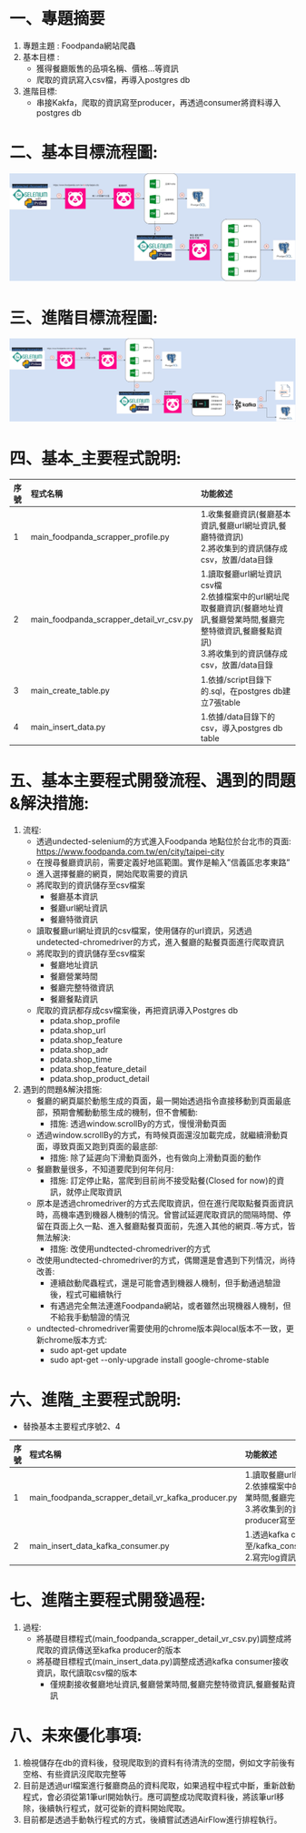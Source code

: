 # 一、專題摘要
1. 專題主題 : Foodpanda網站爬蟲
2. 基本目標 :
   *  獲得餐廳販售的品項名稱、價格…等資訊
   *  爬取的資訊寫入csv檔，再導入postgres db
3. 進階目標:
   * 串接Kakfa，爬取的資訊寫至producer，再透過consumer將資料導入postgres db
# 二、基本目標流程圖:
![link](https://github.com/jack110114201/foodpanda_webscrap/blob/6afd0d1cb0afbc36e153665e94657c638801ec73/upload_image/%E5%9F%BA%E6%9C%AC%E7%9B%AE%E6%A8%99_%E6%B5%81%E7%A8%8B%E5%9C%96.jpg)
# 三、進階目標流程圖:
![link](https://github.com/jack110114201/foodpanda_webscrap/blob/4a53e28adb6391cb77f92fd8b05007179fed9655/upload_image/%E9%80%B2%E9%9A%8E%E7%9B%AE%E6%A8%99_%E6%B5%81%E7%A8%8B%E5%9C%96.drawio.png)
# 四、基本_主要程式說明:
序號|程式名稱|功能敘述
|:---|:----|:----|
1|main_foodpanda_scrapper_profile.py|1.收集餐廳資訊(餐廳基本資訊,餐廳url網址資訊,餐廳特徵資訊)<br>2.將收集到的資訊儲存成csv，放置/data目錄
2|main_foodpanda_scrapper_detail_vr_csv.py|1.讀取餐廳url網址資訊csv檔<br>2.依據檔案中的url網址爬取餐廳資訊(餐廳地址資訊,餐廳營業時間,餐廳完整特徵資訊,餐廳餐點資訊)<br>3.將收集到的資訊儲存成csv，放置/data目錄
3|main_create_table.py|1.依據/script目錄下的.sql，在postgres db建立7張table
4|main_insert_data.py|1.依據/data目錄下的csv，導入postgres db table
# 五、基本主要程式開發流程、遇到的問題&解決措施:
1. 流程:
   * 透過undected-selenium的方式進入Foodpanda 地點位於台北市的頁面: https://www.foodpanda.com.tw/en/city/taipei-city
   * 在搜尋餐廳資訊前，需要定義好地區範圍。實作是輸入”信義區忠孝東路”
   * 進入選擇餐廳的網頁，開始爬取需要的資訊
   * 將爬取到的資訊儲存至csv檔案
     - 餐廳基本資訊
     - 餐廳url網址資訊
     - 餐廳特徵資訊
   * 讀取餐廳url網址資訊的csv檔案，使用儲存的url資訊，另透過undetected-chromedriver的方式，進入餐廳的點餐頁面進行爬取資訊
   * 將爬取到的資訊儲存至csv檔案
     - 餐廳地址資訊
     - 餐廳營業時間
     - 餐廳完整特徵資訊
     - 餐廳餐點資訊
   * 爬取的資訊都存成csv檔案後，再把資訊導入Postgres db
     - pdata.shop_profile
     - pdata.shop_url
     - pdata.shop_feature
     - pdata.shop_adr
     - pdata.shop_time
     - pdata.shop_feature_detail
     - pdata.shop_product_detail
2. 遇到的問題&解決措施:
   * 餐廳的網頁屬於動態生成的頁面，最一開始透過指令直接移動到頁面最底部，預期會觸動動態生成的機制，但不會觸動:
     - 措施: 透過window.scrollBy的方式，慢慢滑動頁面
   * 透過window.scrollBy的方式，有時候頁面還沒加載完成，就繼續滑動頁面，導致頁面又跑到頁面的最底部:
     - 措施: 除了延遲向下滑動頁面外，也有做向上滑動頁面的動作
   * 餐廳數量很多，不知道要爬到何年何月:
     - 措施: 訂定停止點，當爬到目前尚不接受點餐(Closed for now)的資訊，就停止爬取資訊
   * 原本是透過chromedriver的方式去爬取資訊，但在進行爬取點餐頁面資訊時，高機率遇到機器人機制的情況。曾嘗試延遲爬取資訊的間隔時間、停留在頁面上久一點、進入餐廳點餐頁面前，先進入其他的網頁..等方式，皆無法解決:
     - 措施: 改使用undtected-chromedriver的方式
   * 改使用undtected-chromedriver的方式，偶爾還是會遇到下列情況，尚待改善:
     - 連續啟動爬蟲程式，還是可能會遇到機器人機制，但手動通過驗證後，程式可繼續執行
     - 有遇過完全無法連進Foodpanda網站，或者雖然出現機器人機制，但不給我手動驗證的情況
   * undtected-chromedriver需要使用的chrome版本與local版本不一致，更新chrome版本方式:
     - sudo apt-get update
     - sudo apt-get --only-upgrade install google-chrome-stable
# 六、進階_主要程式說明:
- 替換基本主要程式序號2、4

序號|程式名稱|功能敘述
|:---|:----|:----|
1|main_foodpanda_scrapper_detail_vr_kafka_producer.py|1.讀取餐廳url網址資訊csv檔<br>2.依據檔案中的url網址爬取餐廳資訊(餐廳地址資訊,餐廳營業時間,餐廳完整特徵資訊,餐廳餐點資訊)<br>3.將收集到的資訊儲存成json格式的資料，並透過kafka producer寫至topic: test中
2|main_insert_data_kafka_consumer.py|1.透過kafka consumer將接收到的資訊，寫至/kafka_consumer_data/consumer_log_yyyymmdd.json<br>2.寫完log資訊後，再將資訊導入postgres db table
# 七、進階主要程式開發過程:
1. 過程:
   * 將基礎目標程式(main_foodpanda_scrapper_detail_vr_csv.py)調整成將爬取的資訊傳送至kafka producer的版本
   * 將基礎目標程式(main_insert_data.py)調整成透過kafka consumer接收資訊，取代讀取csv檔的版本
     - 僅規劃接收餐廳地址資訊,餐廳營業時間,餐廳完整特徵資訊,餐廳餐點資訊
# 八、未來優化事項:
1. 檢視儲存在db的資料後，發現爬取到的資料有待清洗的空間，例如文字前後有空格、有些資訊沒爬取完整等
2. 目前是透過url檔案進行餐廳商品的資料爬取，如果過程中程式中斷，重新啟動程式，會必須從第1筆url開始執行。應可調整成功爬取資料後，將該筆url移除，後續執行程式，就可從新的資料開始爬取。
3. 目前都是透過手動執行程式的方式，後續嘗試透過AirFlow進行排程執行。



 
